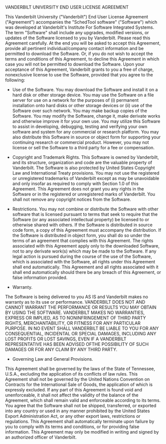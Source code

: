 VANDERBILT UNIVERSITY END USER LICENSE AGREEMENT

This Vanderbilt University ("Vanderbilt") End User License Agreement ("Agreement") accompanies the "SchedTool software" 
("Software") which was developed at Vanderbilt's Institute For Software Integrated Systems. The term "Software" shall 
include any upgrades, modified versions, or updates of the Software licensed to you by Vanderbilt. Please read this 
Agreement carefully. At the end you will be asked to accept this Agreement, provide all pertinent individual/company 
contact information and be permitted to download the Software. Or, if you do not wish to accept the terms and conditions 
of this Agreement, to decline this Agreement in which case you will not be permitted to download the Software. 
Upon your acceptance of this Agreement, Vanderbilt grants to you a free of charge, nonexclusive license to use the 
Software, provided that you agree to the following: 

* Use of the Software. 
You may download the Software and install it on a hard disk or other storage device. You may use the Software on a file 
server for use on a network for the purposes of (i) permanent installation onto hard disks or other storage devices or 
(ii) use of the Software over such network. You may make backup copies of the Software. 
You may modify the Software, change it, make derivate works and otherwise improve it for your own use. 
You may utilize this Software to assist in developing, debugging, testing and verifying your own software and system 
for any commercial or research platform. You may also distribute this Software in source or object form for supporting 
your continuing research or commercial product. However, you may not license or sell the Software to a third party for 
a fee or compensation. 

* Copyright and Trademark Rights. 
This Software is owned by Vanderbilt, and its structure, organization and code are the valuable property of Vanderbilt. 
The Software is also protected by United States Copyright Law and International Treaty provisions. You may not use the 
registered or unregistered trademarks of Vanderbilt except as may be unavoidable and only insofar as required to comply 
with Section 1.0 of this Agreement. 
This Agreement does not grant you any rights in the Software or in the registered or unregistered marks of Vanderbilt. 
You shall not remove any copyright notices from the Software. 

* Restrictions. 
You may not combine or distribute the Software with other software that is licensed pursuant to terms that seek to 
require that the Software (or any associated intellectual property) be licensed to or otherwise shared with others. 
If the Software is distributed in source code form, a copy of this Agreement must accompany the distribution. 
If the Software is distributed in object form, you shall do so under the terms of an agreement that complies with this 
Agreement. 
The rights associated with this Agreement apply only to the downloaded Software, not to any derivate work(s) which may 
be made to the Software. 
If any legal action is pursued during the course of the use of the Software, which is associated with the Software, all 
rights under this Agreement shall end automatically. 
This Agreement and all rights associated with it shall end automatically should there be any breach of this Agreement, 
or false information provided. 

* Warranty.

The Software is being delivered to you AS IS and Vanderbilt makes no warranty as to its use or performance. VANDERBILT 
DOES NOT AND CANNOT WARRANT THE PERFORMANCE OR RESULTS YOU MAY OBTAIN BY USING THE SOFTWARE. VANDERBILT MAKES NO 
WARRANTIES, EXPRESS OR IMPLIED, AS TO NONINFRINGEMENT OF THIRD PARTY RIGHTS, MERCHANTABILITY, OR FITNESS FOR ANY 
PARTICULAR PURPOSE. IN NO EVENT SHALL VANDERBILT BE LIABLE TO YOU FOR ANY CONSEQUENTIAL, INCIDENTAL OR SPECIAL DAMAGES, 
INCLUDING ANY LOST PROFITS OR LOST SAVINGS, EVEN IF A VANDERBILT REPRESENTATIVE HAS BEEN ADVISED OFTHE POSSIBILITY OF 
SUCH DAMAGES OR FOR ANY CLAIM BY ANY THIRD PARTY. 

* Governing Law and General Provisions.

This Agreement shall be governed by the laws of the State of Tennessee, U.S.A., excluding the application of its 
conflicts of law rules. This Agreement shall not be governed by the United Nations Convention on Contracts for the 
International Sale of Goods, the application of which is expressly excluded. If any part of this Agreement is found 
void and unenforceable, it shall not affect the validity of the balance of the Agreement, which shall remain valid 
and enforceable according to its terms. You agree that the Software shall not be shipped, transferred, or exported 
into any country or used in any manner prohibited by the United States Export Administration Act, or any other export 
laws, restrictions or regulations. This Agreement shall automatically terminate upon failure by you to comply with 
its terms and conditions, or for providing false information. This Agreement may only be modified in writing and signed 
by an authorized officer of Vanderbilt. 
